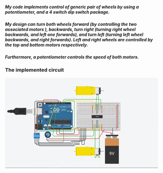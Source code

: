 ##### My code implements control of generic  pair of wheels by using a potentiometer, and a 4 switch dip switch package. 
##### My design can turn both wheels forward (by controlling the two associated motors ), backwards, turn right (turning right wheel backwards, and  left one forwards), and turn left (turning left wheel backwards, and  right forwards).  Left and right wheels are controlled by the top and bottom motors respectively. 
##### Furthermore, a potentiometer controls the speed of both motors.

### The implemented circuit
![](Circuit_diagram.jpg)


